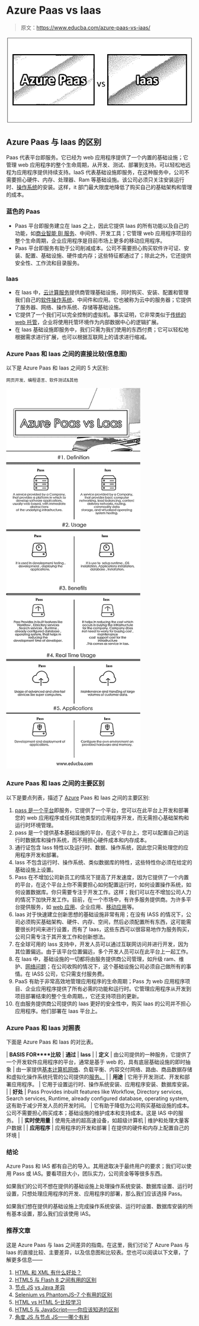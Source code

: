 # Azure Paas vs Iaas

> 原文：<https://www.educba.com/azure-paas-vs-iaas/>

![Azure Paas vs Iaas](img/4e46e134362d65d03624e156da759902.png)



## Azure Paas 与 Iaas 的区别

Paas 代表平台即服务。它已经为 web 应用程序提供了一个内置的基础设施；它管理 web 应用程序的整个生命周期，从开发、测试、部署到支持。可以轻松地远程为应用程序提供持续支持。IaaS 代表基础设施即服务，在这种服务中，公司不需要担心硬件、内存、处理器、Ram 等基础设施。该公司必须只关注安装运行时、[操作系统](https://www.educba.com/functions-of-operating-system/)的安装。这样，it 部门最大限度地降低了购买自己的基础架构和管理的成本。

### 蓝色的 Paas

*   Paas 平台即服务建立在 Iaas 之上，因此它提供 Iaas 的所有功能以及自己的功能，如[商业智能 BI 服务](https://www.educba.com/business-intelligence-interview-questions/)、中间件、开发工具；它管理 web 应用程序项目的整个生命周期，企业应用程序是目前市场上更多的移动应用程序。
*   Paas 平台即服务有助于公司削减成本。公司不需要担心购买软件许可证、安装、配置、基础设施、硬件或内存；这些特征都通过了；除此之外，它还提供安全性、工作流和目录服务。

### Iaas

*   在 Iaas 中，[云计算服务](https://www.educba.com/cloud-computing-services/)提供商管理基础设施，同时购买、安装、配置和管理我们自己的[软件操作系统](https://www.educba.com/software-engineering-interview-questions/)、中间件和应用。它也被称为云中的服务器；它提供了服务器、网络、操作系统、存储等基础设施。
*   它提供了一个我们可以完全控制的虚拟机。事实证明，它非常类似于[传统的 web 托管](https://www.educba.com/what-is-web-hosting/)，企业将使用托管环境作为内部数据中心的逻辑扩展。
*   在 Iaas 基础设施即服务中，我们只需为我们使用的东西付费；它可以轻松地根据需求进行扩展，也可以根据互联网上的请求进行缩减。

### Azure Paas 和 Iaas 之间的直接比较(信息图)

以下是 Azure Paas 和 Iaas 之间的 5 大区别:

<small>网页开发、编程语言、软件测试&其他</small>

![Azure Paas vs Laas Infographics](img/8eb2e3c96424a90916428ebca1c08799.png)



### Azure Paas 和 Iaas 之间的主要区别

以下是要点列表，描述了 [Azure](https://www.educba.com/what-is-azure/) Paas 和 Iaas 之间的主要区别:

1.  [pass 是一个平台](https://www.educba.com/what-is-paas/)即服务，它提供了一个平台，您可以在此平台上开发和部署您的 web 应用程序或任何其他类型的应用程序开发，而无需担心基础架构和运行时环境管理。
2.  pass 是一个提供基本基础设施的平台，在这个平台上，您可以配置自己的运行时数据库和操作系统，而不用担心硬件成本和内存成本。
3.  通行证包含 Iass 特性以及运行时、数据、操作系统，因此您只需处理您的应用程序开发和部署。
4.  Iass 不包含运行时、操作系统、类似数据库的特性，这些特性你必须在给定的基础设施上设置。
5.  Pass 在不增加公司新员工的情况下提高了开发速度，因为它提供了一个内置的平台，在这个平台上你不需要担心如何配置运行时，如何设置操作系统，如何设置数据库。你只需要专注于开发工作。这样；我们可以在不增加公司人力的情况下加快开发工作。目前，在一个市场中，有许多服务提供商。为许多平台提供服务，如 [web 应用](https://www.educba.com/course/web-application-development-flask-angular-js/)、企业应用、[移动应用](https://www.educba.com/mobile-applications/)等。
6.  Iaas 对于快速建立创新思想的基础设施非常有用；在没有 IASS 的情况下，公司必须购买基础架构、硬件、内存、空间，然后必须配置所有东西，这可能需要很长时间来进行设置，而有了 Iaas，这些东西可以很容易地作为服务购买，公司只需专注于其开发工作和创新想法。
7.  在全球可用的 Iass 支持中，开发人员可以通过互联网访问并进行开发，因为其位置偏远。由于该平台位置偏远，多个开发人员可以在此平台上一起工作。
8.  在 Iaas 中，基础设施的一切都将由服务提供商公司管理，如升级 ram、维护、[网络问题](https://www.educba.com/networking-strategies/)；在公司收购的情况下，这个基础设施公司必须自己做所有的事情。在 IASS 公司，它只需支付服务费。
9.  PaaS 有助于非常高效地管理应用程序的生命周期；Pass 为 web 应用程序项目、企业应用程序提供了所有必需的功能和运行时。它管理应用程序从开发到项目部署结束的整个生命周期。，它还支持项目的更新。
10.  在由服务提供商公司提供的 Iaas 更好的安全性中，购买 Iaas 的公司并不担心应用程序。他们部署在 Iaas 平台上。

### Azure Paas 和 Iaas 对照表

下面是 Azure Paas 和 Iaas 的对比表。

| **BASIS FOR****比较** | **通过** | **Iass** |
| **定义** | 由公司提供的一种服务，它提供了一个开发软件应用程序的平台，通常是基于 web 的，具有底层基础设施的即时抽象 | 由一家提供[基本计算机网络](https://www.educba.com/computer-network-vs-data-communication/)、负载平衡、内容交付网络、路由、商品数据存储和虚拟化操作系统托管的公司提供的[服务。](https://www.educba.com/what-is-iaas/) |
| **用途** | 它用于开发测试、开发和部署应用程序。 | 它用于设置运行时、操作系统安装、应用程序安装、数据库安装。 |
| **好处** | Pass Provides inbuilt features like Workflow, Directory services, Search services, Runtime, already configured database, operating system,这有助于减少开发人员的开发时间。 | 它有助于降低为公司购买基础设施的成本。公司不需要担心购买成本；基础设施的维护成本和支持成本。这是 IAS 中的服务。 |
| **实时使用量** | 使用先进的超高速设备，如超级计算机 | 维护和处理大量客户数据 |
| **应用程序** | 应用程序的开发和部署 | 在提供的硬件和内存上配置自己的环境 |

### 结论

Azure Pass 和 IAS 都有自己的导入。其用途取决于最终用户的要求；我们可以使用 Pass 或 IAS。要看项目大小，团队实力，公司资金等等很多东西。

如果我们的公司不想在提供的基础设施上处理操作系统安装、数据库设置、运行时设置，只想处理应用程序的开发、应用程序的部署，那么我们应该选择 Pass。

如果我们想在提供的基础设施上完成操作系统安装、运行时设置、数据库安装的所有基本设置，那么我们应该使用 IAS。

### 推荐文章

这是 Azure Paas 与 Iaas 之间差异的指南。在这里，我们讨论了 Azure Paas 与 Iaas 的直接比较、主要差异，以及信息图和比较表。您也可以阅读以下文章，了解更多信息——

1.  [HTML 和 XML 有什么好处？](https://www.educba.com/html-vs-xml/)
2.  [HTML5 与 Flash 8 之间有用的区别](https://www.educba.com/html5-vs-flash/)
3.  [节点 JS](https://www.educba.com/java-vs-node-js/) [vs Java 差异](https://www.educba.com/java-vs-node-js/)
4.  [Selenium vs PhantomJS–7 个有用的区别](https://www.educba.com/selenium-vs-phantomjs/)
5.  [HTML vs HTML 5–比较学习](https://www.educba.com/html-vs-html5/)
6.  [HTML5 与 JavaScript——你应该知道的区别](https://www.educba.com/html5-vs-javascript/)
7.  [角度 JS 与节点 JS——哪个有利](https://www.educba.com/angular-js-vs-node-js/)





